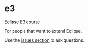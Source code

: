 # e3
Eclipse E3 course

For people that want to extend Eclipse.

Use the [issues section](https://github.com/RemainSoftware/e3/issues) to ask questions.
